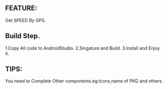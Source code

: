 ## FEATURE:
Get SPEED By GPS.
## Build Step.
1.Copy All code to AndroidStudio.
2.Singature and Build.
3.Install and Enjoy it.
## TIPS:
You need to Complete Other components.eg:Icons,name of PKG and others.
